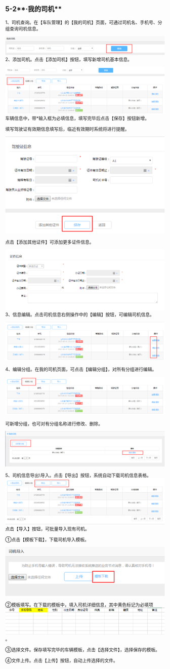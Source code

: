 ## 5-2**·我的司机**

1、司机查询。在【车队管理】的【我的司机】页面，可通过司机名、手机号、分组查询司机信息。

![](/nassets/c4-2-2.png)2、添加司机。点击【添加司机】按钮，填写新增司机基本信息。

![](/nassets/c4-2-3.png)车辆信息中，带\*输入框为必填信息，填写完毕后点击【保存】按钮新增。

填写驾驶证有效期信息填写后，临近有效期时系统将进行提醒。

![](/nassets/c4-2-4.png)

点击【添加其他证件】可添加更多证件信息。

![](/nassets/c4-2-5.png)3、信息编辑。点击司机信息右侧操作中的【编辑】按钮，可编辑司机信息。

![](/nassets/c4-2-6.png)

4、编辑分组。在我的司机页面，可点击【编辑分组】，对所有分组进行编辑。

![](/nassets/c4-2-7.png)

可新增分组，也可对有分组名称进行修改、删除。

![](/nassets/c4-2-8.png)

5、司机信息导出\导入。点击【导出】按钮，系统自动下载司机信息表格。![](/nassets/c4-2-9.png)点击【导入】按钮，可批量导入现有司机。

①点击【模板下载】，下载司机导入模板。

![](/nassets/c4-2-11.png)

②模板填写。在下载的模板中，填入司机详细信息，其中黄色标记为必填项![](/nassets/4-2-12.png)。

③选择文件。保存填写完毕的车辆模板，点击【选择文件】，选择保存的模板。

④文件上传。点击【上传】按钮，自动上传选择的文件。

